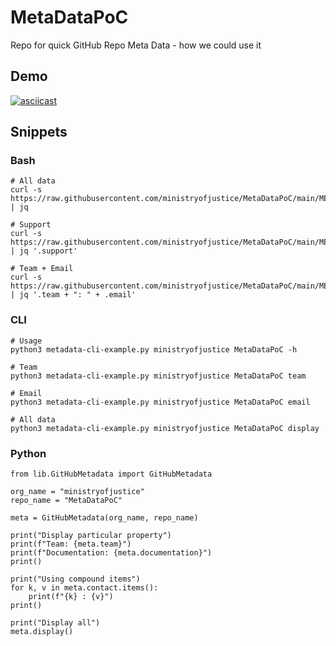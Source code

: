 # MetaDataPoC

Repo for quick GitHub Repo Meta Data - how we could use it

## Demo
[![asciicast](https://asciinema.org/a/4hrDhBSbzLWoRzRgx2IGaO6oy.svg)](https://asciinema.org/a/4hrDhBSbzLWoRzRgx2IGaO6oy)

## Snippets

### Bash

```
# All data
curl -s https://raw.githubusercontent.com/ministryofjustice/MetaDataPoC/main/METADATA.json | jq

# Support
curl -s https://raw.githubusercontent.com/ministryofjustice/MetaDataPoC/main/METADATA.json | jq '.support'

# Team + Email
curl -s https://raw.githubusercontent.com/ministryofjustice/MetaDataPoC/main/METADATA.json | jq '.team + ": " + .email'
```

### CLI

```
# Usage
python3 metadata-cli-example.py ministryofjustice MetaDataPoC -h

# Team
python3 metadata-cli-example.py ministryofjustice MetaDataPoC team

# Email
python3 metadata-cli-example.py ministryofjustice MetaDataPoC email

# All data
python3 metadata-cli-example.py ministryofjustice MetaDataPoC display
```

### Python

```
from lib.GitHubMetadata import GitHubMetadata

org_name = "ministryofjustice"
repo_name = "MetaDataPoC"

meta = GitHubMetadata(org_name, repo_name)

print("Display particular property")
print(f"Team: {meta.team}")
print(f"Documentation: {meta.documentation}")
print()

print("Using compound items")
for k, v in meta.contact.items():
    print(f"{k} : {v}")
print()

print("Display all")
meta.display()
```
